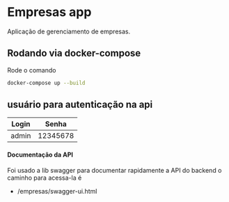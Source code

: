 # Empresas app

Aplicação de gerenciamento de empresas.

## Rodando via docker-compose
Rode o comando
```bash
docker-compose up --build
```
## usuário para autenticação na api
| Login | Senha |
| ------ | -------|
| admin | 12345678|

#### Documentação da API
Foi usado a lib swagger para documentar rapidamente a API do backend o caminho para acessa-la é
- /empresas/swagger-ui.html
